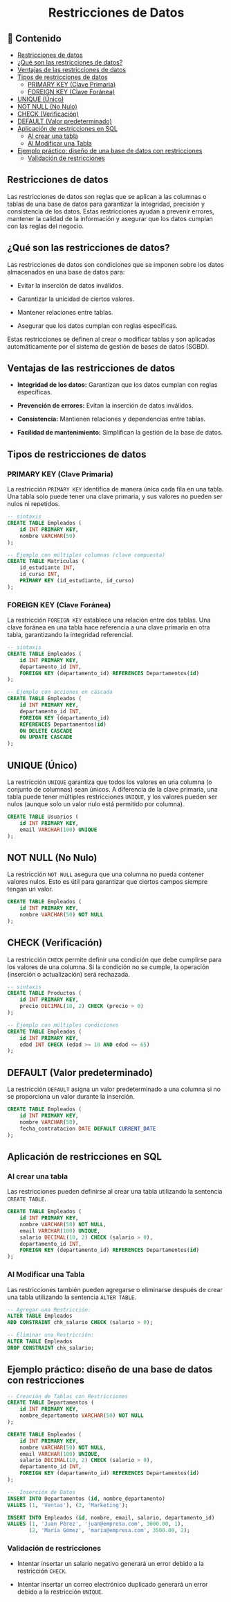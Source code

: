 <h1 align="center">Restricciones de Datos</h1>

<h2>📑 Contenido</h2>

- [Restricciones de datos](#restricciones-de-datos)
- [¿Qué son las restricciones de datos?](#qué-son-las-restricciones-de-datos)
- [Ventajas de las restricciones de datos](#ventajas-de-las-restricciones-de-datos)
- [Tipos de restricciones de datos](#tipos-de-restricciones-de-datos)
  - [PRIMARY KEY (Clave Primaria)](#primary-key-clave-primaria)
  - [FOREIGN KEY (Clave Foránea)](#foreign-key-clave-foránea)
- [UNIQUE (Único)](#unique-único)
- [NOT NULL (No Nulo)](#not-null-no-nulo)
- [CHECK (Verificación)](#check-verificación)
- [DEFAULT (Valor predeterminado)](#default-valor-predeterminado)
- [Aplicación de restricciones en SQL](#aplicación-de-restricciones-en-sql)
  - [Al crear una tabla](#al-crear-una-tabla)
  - [Al Modificar una Tabla](#al-modificar-una-tabla)
- [Ejemplo práctico: diseño de una base de datos con restricciones](#ejemplo-práctico-diseño-de-una-base-de-datos-con-restricciones)
  - [Validación de restricciones](#validación-de-restricciones)

## Restricciones de datos

Las restricciones de datos son reglas que se aplican a las columnas o tablas de una base de datos para garantizar la integridad, precisión y consistencia de los datos. Estas restricciones ayudan a prevenir errores, mantener la calidad de la información y asegurar que los datos cumplan con las reglas del negocio.

## ¿Qué son las restricciones de datos?

Las restricciones de datos son condiciones que se imponen sobre los datos almacenados en una base de datos para:

- Evitar la inserción de datos inválidos.

- Garantizar la unicidad de ciertos valores.

- Mantener relaciones entre tablas.

- Asegurar que los datos cumplan con reglas específicas.

Estas restricciones se definen al crear o modificar tablas y son aplicadas automáticamente por el sistema de gestión de bases de datos (SGBD).

## Ventajas de las restricciones de datos

- **Integridad de los datos:** Garantizan que los datos cumplan con reglas específicas.

- **Prevención de errores:** Evitan la inserción de datos inválidos.

- **Consistencia:** Mantienen relaciones y dependencias entre tablas.

- **Facilidad de mantenimiento:** Simplifican la gestión de la base de datos.

## Tipos de restricciones de datos

### PRIMARY KEY (Clave Primaria)

La restricción `PRIMARY KEY` identifica de manera única cada fila en una tabla. Una tabla solo puede tener una clave primaria, y sus valores no pueden ser nulos ni repetidos.

```sql
-- sintaxis
CREATE TABLE Empleados (
    id INT PRIMARY KEY,
    nombre VARCHAR(50)
);

-- Ejemplo con múltiples columnas (clave compuesta)
CREATE TABLE Matriculas (
    id_estudiante INT,
    id_curso INT,
    PRIMARY KEY (id_estudiante, id_curso)
);
```

### FOREIGN KEY (Clave Foránea)

La restricción `FOREIGN KEY` establece una relación entre dos tablas. Una clave foránea en una tabla hace referencia a una clave primaria en otra tabla, garantizando la integridad referencial.

```sql
-- sintaxis
CREATE TABLE Empleados (
    id INT PRIMARY KEY,
    departamento_id INT,
    FOREIGN KEY (departamento_id) REFERENCES Departamentos(id)
);

-- Ejemplo con acciones en cascada
CREATE TABLE Empleados (
    id INT PRIMARY KEY,
    departamento_id INT,
    FOREIGN KEY (departamento_id)
    REFERENCES Departamentos(id)
    ON DELETE CASCADE
    ON UPDATE CASCADE
);
```

## UNIQUE (Único)

La restricción `UNIQUE` garantiza que todos los valores en una columna (o conjunto de columnas) sean únicos. A diferencia de la clave primaria, una tabla puede tener múltiples restricciones `UNIQUE`, y los valores pueden ser nulos (aunque solo un valor nulo está permitido por columna).

```sql
CREATE TABLE Usuarios (
    id INT PRIMARY KEY,
    email VARCHAR(100) UNIQUE
);
```

## NOT NULL (No Nulo)

La restricción `NOT NULL` asegura que una columna no pueda contener valores nulos. Esto es útil para garantizar que ciertos campos siempre tengan un valor.

```sql
CREATE TABLE Empleados (
    id INT PRIMARY KEY,
    nombre VARCHAR(50) NOT NULL
);
```

## CHECK (Verificación)

La restricción `CHECK` permite definir una condición que debe cumplirse para los valores de una columna. Si la condición no se cumple, la operación (inserción o actualización) será rechazada.

```sql
-- sintaxis
CREATE TABLE Productos (
    id INT PRIMARY KEY,
    precio DECIMAL(10, 2) CHECK (precio > 0)
);

-- Ejemplo con múltiples condiciones
CREATE TABLE Empleados (
    id INT PRIMARY KEY,
    edad INT CHECK (edad >= 18 AND edad <= 65)
);
```

## DEFAULT (Valor predeterminado)

La restricción `DEFAULT` asigna un valor predeterminado a una columna si no se proporciona un valor durante la inserción.

```sql
CREATE TABLE Empleados (
    id INT PRIMARY KEY,
    nombre VARCHAR(50),
    fecha_contratacion DATE DEFAULT CURRENT_DATE
);
```

## Aplicación de restricciones en SQL

### Al crear una tabla

Las restricciones pueden definirse al crear una tabla utilizando la sentencia `CREATE TABLE`.

```sql
CREATE TABLE Empleados (
    id INT PRIMARY KEY,
    nombre VARCHAR(50) NOT NULL,
    email VARCHAR(100) UNIQUE,
    salario DECIMAL(10, 2) CHECK (salario > 0),
    departamento_id INT,
    FOREIGN KEY (departamento_id) REFERENCES Departamentos(id)
);
```

### Al Modificar una Tabla

Las restricciones también pueden agregarse o eliminarse después de crear una tabla utilizando la sentencia `ALTER TABLE`.

```sql
-- Agregar una Restricción:
ALTER TABLE Empleados
ADD CONSTRAINT chk_salario CHECK (salario > 0);

-- Eliminar una Restricción:
ALTER TABLE Empleados
DROP CONSTRAINT chk_salario;
```

## Ejemplo práctico: diseño de una base de datos con restricciones

```sql
-- Creación de Tablas con Restricciones
CREATE TABLE Departamentos (
    id INT PRIMARY KEY,
    nombre_departamento VARCHAR(50) NOT NULL
);

CREATE TABLE Empleados (
    id INT PRIMARY KEY,
    nombre VARCHAR(50) NOT NULL,
    email VARCHAR(100) UNIQUE,
    salario DECIMAL(10, 2) CHECK (salario > 0),
    departamento_id INT,
    FOREIGN KEY (departamento_id) REFERENCES Departamentos(id)
);

--  Inserción de Datos
INSERT INTO Departamentos (id, nombre_departamento)
VALUES (1, 'Ventas'), (2, 'Marketing');

INSERT INTO Empleados (id, nombre, email, salario, departamento_id)
VALUES (1, 'Juan Pérez', 'juan@empresa.com', 3000.00, 1),
       (2, 'María Gómez', 'maria@empresa.com', 3500.00, 2);
```

### Validación de restricciones

- Intentar insertar un salario negativo generará un error debido a la restricción `CHECK`.

- Intentar insertar un correo electrónico duplicado generará un error debido a la restricción `UNIQUE`.
